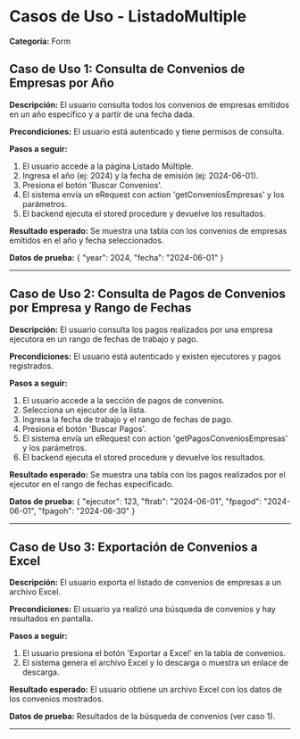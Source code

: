 # Casos de Uso - ListadoMultiple

**Categoría:** Form

## Caso de Uso 1: Consulta de Convenios de Empresas por Año

**Descripción:** El usuario consulta todos los convenios de empresas emitidos en un año específico y a partir de una fecha dada.

**Precondiciones:**
El usuario está autenticado y tiene permisos de consulta.

**Pasos a seguir:**
1. El usuario accede a la página Listado Múltiple.
2. Ingresa el año (ej: 2024) y la fecha de emisión (ej: 2024-06-01).
3. Presiona el botón 'Buscar Convenios'.
4. El sistema envía un eRequest con action 'getConveniosEmpresas' y los parámetros.
5. El backend ejecuta el stored procedure y devuelve los resultados.

**Resultado esperado:**
Se muestra una tabla con los convenios de empresas emitidos en el año y fecha seleccionados.

**Datos de prueba:**
{ "year": 2024, "fecha": "2024-06-01" }

---

## Caso de Uso 2: Consulta de Pagos de Convenios por Empresa y Rango de Fechas

**Descripción:** El usuario consulta los pagos realizados por una empresa ejecutora en un rango de fechas de trabajo y pago.

**Precondiciones:**
El usuario está autenticado y existen ejecutores y pagos registrados.

**Pasos a seguir:**
1. El usuario accede a la sección de pagos de convenios.
2. Selecciona un ejecutor de la lista.
3. Ingresa la fecha de trabajo y el rango de fechas de pago.
4. Presiona el botón 'Buscar Pagos'.
5. El sistema envía un eRequest con action 'getPagosConveniosEmpresas' y los parámetros.
6. El backend ejecuta el stored procedure y devuelve los resultados.

**Resultado esperado:**
Se muestra una tabla con los pagos realizados por el ejecutor en el rango de fechas especificado.

**Datos de prueba:**
{ "ejecutor": 123, "ftrab": "2024-06-01", "fpagod": "2024-06-01", "fpagoh": "2024-06-30" }

---

## Caso de Uso 3: Exportación de Convenios a Excel

**Descripción:** El usuario exporta el listado de convenios de empresas a un archivo Excel.

**Precondiciones:**
El usuario ya realizó una búsqueda de convenios y hay resultados en pantalla.

**Pasos a seguir:**
1. El usuario presiona el botón 'Exportar a Excel' en la tabla de convenios.
2. El sistema genera el archivo Excel y lo descarga o muestra un enlace de descarga.

**Resultado esperado:**
El usuario obtiene un archivo Excel con los datos de los convenios mostrados.

**Datos de prueba:**
Resultados de la búsqueda de convenios (ver caso 1).

---

